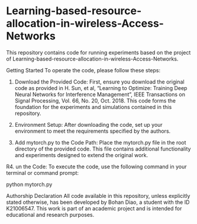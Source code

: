 # Learning-based-resource-allocation-in-wireless-Access-Networks
This repository contains code for running experiments based on the project of Learning-based-resource-allocation-in-wireless-Access-Networks. 


Getting Started
To operate the code, please follow these steps:

1. Download the Provided Code: First, ensure you download the original code as provided in H. Sun, et al, “Learning to Optimize: Training Deep Neural Networks for Interference Management”, IEEE Transactions on Signal Processing, Vol. 66, No. 20, Oct. 2018. This code forms the foundation for the experiments and simulations contained in this repository.

2. Environment Setup: After downloading the code, set up your environment to meet the requirements specified by the authors. 

3. Add mytorch.py to the Code Path: Place the mytorch.py file in the root directory of the provided code. This file contains additional functionality and experiments designed to extend the original work.

R4. un the Code: To execute the code, use the following command in your terminal or command prompt:

python mytorch.py



Authorship Declaration
All code available in this repository, unless explicitly stated otherwise, has been developed by Bohan Diao, a student with the ID K21006547. This work is part of an academic project and is intended for educational and research purposes.
